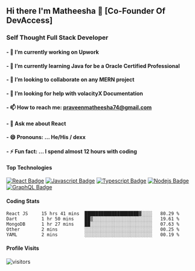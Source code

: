 ## Hi there I'm Matheesha 👋 [Co-Founder Of DevAccess]

### Self Thought Full Stack Developer

#### - 🔭 I’m currently working on Upwork
#### - 🌱 I’m currently learning Java for be a Oracle Certified Professional
#### - 👯 I’m looking to collaborate on any MERN project
#### - 🤔 I’m looking for help with volacityX Documentation
#### - 📫 How to reach me: praveenmatheesha74@gmail.com
#### - 💬 Ask me about React 
#### - 😄 Pronouns: ... He/His / dexx
#### - ⚡ Fun fact: ... I spend almost 12 hours with coding


#### Top Technologies

<!-- TODO: Make technologies links takes you to repositories -->

[![React Badge](https://img.shields.io/badge/-React-61DBFB?style=for-the-badge&labelColor=black&logo=react&logoColor=61DBFB)](#) [![Javascript Badge](https://img.shields.io/badge/-Javascript-F0DB4F?style=for-the-badge&labelColor=black&logo=javascript&logoColor=F0DB4F)](#) [![Typescript Badge](https://img.shields.io/badge/-Typescript-007acc?style=for-the-badge&labelColor=black&logo=typescript&logoColor=007acc)](#) [![Nodejs Badge](https://img.shields.io/badge/-Nodejs-3C873A?style=for-the-badge&labelColor=black&logo=node.js&logoColor=3C873A)](#) [![GraphQL Badge](https://img.shields.io/badge/-GraphQl-e535ab?style=for-the-badge&labelColor=black&logo=node.js&logoColor=e535ab)](#)

#### Coding Stats

<!--START_SECTION:waka-->
```text
React JS     15 hrs 41 mins  ████████████████████▓░░░░   80.29 % 
Dart         1 hr 50 mins    ██▒░░░░░░░░░░░░░░░░░░░░░░   19.61 % 
MongoDB      1 hr 27 mins    ██░░░░░░░░░░░░░░░░░░░░░░░   07.63 % 
Other        2 mins          ░░░░░░░░░░░░░░░░░░░░░░░░░   00.25 % 
YAML         2 mins          ░░░░░░░░░░░░░░░░░░░░░░░░░   00.19 % 
```
<!--END_SECTION:waka-->

#### Profile Visits 

![visitors](https://visitor-badge.glitch.me/badge?page_id=praveen-47.praveen-47)

